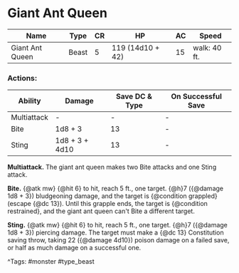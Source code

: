 # Giant Ant Queen

| Name | Type | CR | HP | AC | Speed |
|------|------|----|----|----|-------|
| Giant Ant Queen | Beast | 5 | 119 (14d10 + 42) | 15 | walk: 40 ft. |

### Actions:

| Ability | Damage | Save DC & Type | On Successful Save |
|---------|--------|----------------|--------------------|
| Multiattack | - | - | - |
| Bite | 1d8 + 3 | 13 | - |
| Sting | 1d8 + 3 + 4d10 | 13 | - |


**Multiattack.** The giant ant queen makes two Bite attacks and one Sting attack.

**Bite.** {@atk mw} {@hit 6} to hit, reach 5 ft., one target. {@h}7 ({@damage 1d8 + 3}) bludgeoning damage, and the target is {@condition grappled} (escape {@dc 13}). Until this grapple ends, the target is {@condition restrained}, and the giant ant queen can't Bite a different target.

**Sting.** {@atk mw} {@hit 6} to hit, reach 5 ft., one target. {@h}7 ({@damage 1d8 + 3}) piercing damage. The target must make a {@dc 13} Constitution saving throw, taking 22 ({@damage 4d10}) poison damage on a failed save, or half as much damage on a successful one.

^Tags: #monster #type_beast
